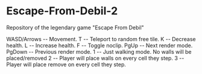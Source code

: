 # Escape-From-Debil-2
Repository of the legendary game "Escape From Debil"

WASD/Arrows -- Movement.
T -- Teleport to random free tile.
K -- Decrease health.
L -- Increase health.
F -- Toggle noclip.
PgUp -- Next render mode.
PgDown -- Previous render mode.
1 -- Just walking mode. No walls will be placed/removed
2 -- Player will place walls on every cell they step.
3 -- Player will place remove on every cell they step.
